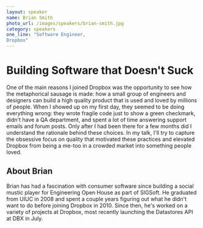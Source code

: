 ```yaml
---
layout: speaker
name: Brian Smith
photo_url: /images/speakers/brian-smith.jpg
category: speakers
one_line: "Software Engineer,
Dropbox"
---
```


# Building Software that Doesn't Suck

One of the main reasons I joined Dropbox was the opportunity to see how the metaphorical sausage is made: how a small group of engineers and designers can build a high quality product that is used and loved by millions of people. When I showed up on my first day, they seemed to be doing everything wrong: they wrote fragile code just to show a green checkmark, didn't have a QA department, and spent a lot of time answering support emails and forum posts. Only after I had been there for a few months did I understand the rationale behind these choices. In my talk, I'll try to capture the obsessive focus on quality that motivated these practices and elevated Dropbox from being a me-too in a crowded market into something people loved.


## About Brian

Brian has had a fascination with consumer software since building a
social mustic player for Engineering Open House as part of SIGSoft. He
graduated from UIUC in 2008 and spent a couple years figuring out what
he didn't want to do before joining Dropbox in 2010. Since then, he's
worked on a variety of projects at Dropbox, most recently launching
the Datastores API at DBX in July.
